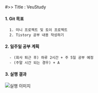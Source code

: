 #>> Title : VeuStudy
#### 1. Git 목표
      1. 미니 프로젝트 및 토이 프로젝트
      2. Tistory 공부 내용 작성하기

#### 2. 일주일 공부 계획
      - (회사 퇴근 후) 하루 2시간 + 주 5일 공부 예정
      - (주말 시간 되는 경우) + A

#### 3. 실행 결과
![실행 이미지](https://cdn.discordapp.com/attachments/911905192407101463/980446569629384704/unknown.png)

